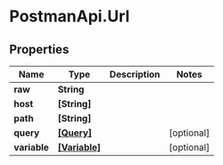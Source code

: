 # PostmanApi.Url

## Properties

Name | Type | Description | Notes
------------ | ------------- | ------------- | -------------
**raw** | **String** |  | 
**host** | **[String]** |  | 
**path** | **[String]** |  | 
**query** | [**[Query]**](Query.md) |  | [optional] 
**variable** | [**[Variable]**](Variable.md) |  | [optional] 


